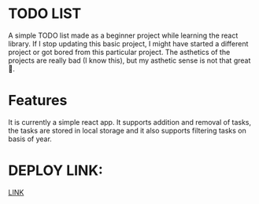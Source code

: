 # TODO LIST

A simple TODO list made as a beginner project while learning the react library. If I stop updating this basic project, I might have started a different project or got bored from this particular project. The asthetics of the projects are really bad (I know this), but my asthetic sense is not that great 🥲. 

# Features

It is currently a simple react app. It supports addition and removal of tasks, the tasks are stored in local storage and it also supports filtering tasks on basis of year.

# DEPLOY LINK:

[LINK](https://nimble-cascaron-ecd441.netlify.app/)
